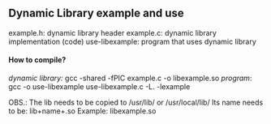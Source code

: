## Dynamic Library example and use

example.h: dynamic library header
example.c: dynamic library implementation (code)
use-libexample: program that uses dynamic library

#### How to compile?
*dynamic library:* gcc -shared -fPIC example.c -o libexample.so
*program*: gcc -o use-libexample use-libexample.c -L. -lexample

OBS.: The lib needs to be copied to /usr/lib/ or /usr/local/lib/
Its name needs to be: lib+name+.so
Example: libexample.so
